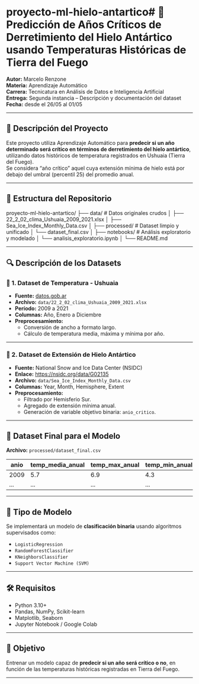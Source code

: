 # proyecto-ml-hielo-antartico# 🧊 Predicción de Años Críticos de Derretimiento del Hielo Antártico usando Temperaturas Históricas de Tierra del Fuego

**Autor:** Marcelo Renzone  
**Materia:** Aprendizaje Automático  
**Carrera:** Tecnicatura en Análisis de Datos e Inteligencia Artificial  
**Entrega:** Segunda instancia – Descripción y documentación del dataset  
**Fecha:** desde el 26/05 al 01/05

---

## 📘 Descripción del Proyecto

Este proyecto utiliza Aprendizaje Automático para **predecir si un año determinado será crítico en términos de derretimiento del hielo antártico**, utilizando datos históricos de temperatura registrados en Ushuaia (Tierra del Fuego).  
Se considera “año crítico” aquel cuya extensión mínima de hielo está por debajo del umbral (percentil 25) del promedio anual.

---

## 📂 Estructura del Repositorio

proyecto-ml-hielo-antartico/
├── data/ # Datos originales crudos
│ ├── 22_2_02_clima_Ushuaia_2009_2021.xlsx
│ ├── Sea_Ice_Index_Monthly_Data.csv
│
├── processed/ # Dataset limpio y unificado
│ └── dataset_final.csv
│
├── notebooks/ # Análisis exploratorio y modelado
│ └── analisis_exploratorio.ipynb
│
└── README.md


---

## 🔍 Descripción de los Datasets

### 📄 1. Dataset de Temperatura - Ushuaia

- **Fuente:** [datos.gob.ar](https://datos.gob.ar)
- **Archivo:** `data/22_2_02_clima_Ushuaia_2009_2021.xlsx`
- **Período:** 2009 a 2021
- **Columnas:** Año, Enero a Diciembre
- **Preprocesamiento:**
  - Conversión de ancho a formato largo.
  - Cálculo de temperatura media, máxima y mínima por año.

---

### 🧊 2. Dataset de Extensión de Hielo Antártico

- **Fuente:** National Snow and Ice Data Center (NSIDC)  
- **Enlace:** https://nsidc.org/data/G02135  
- **Archivo:** `data/Sea_Ice_Index_Monthly_Data.csv`
- **Columnas:** Year, Month, Hemisphere, Extent
- **Preprocesamiento:**
  - Filtrado por Hemisferio Sur.
  - Agregado de extensión mínima anual.
  - Generación de variable objetivo binaria: `anio_critico`.

---

## 🧾 Dataset Final para el Modelo

**Archivo:** `processed/dataset_final.csv`

| anio | temp_media_anual | temp_max_anual | temp_min_anual | ext_minima_anual | anio_critico |
|------|------------------|----------------|----------------|------------------|---------------|
| 2009 | 5.7              | 6.9            | 4.3            | 3.52             | 0             |
| ...  | ...              | ...            | ...            | ...              | ...           |

---

## 🤖 Tipo de Modelo

Se implementará un modelo de **clasificación binaria** usando algoritmos supervisados como:

- `LogisticRegression`
- `RandomForestClassifier`
- `KNeighborsClassifier`
- `Support Vector Machine (SVM)`

---

## 🛠️ Requisitos

- Python 3.10+
- Pandas, NumPy, Scikit-learn
- Matplotlib, Seaborn
- Jupyter Notebook / Google Colab

---

## 🧠 Objetivo

Entrenar un modelo capaz de **predecir si un año será crítico o no**, en función de las temperaturas históricas registradas en Tierra del Fuego.

---

